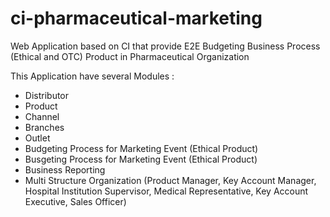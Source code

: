 # ci-pharmaceutical-marketing

Web Application based on CI that provide E2E Budgeting Business Process (Ethical and OTC) Product in Pharmaceutical Organization

This Application have several Modules :

- Distributor
- Product
- Channel
- Branches
- Outlet
- Budgeting Process for Marketing Event (Ethical Product)
- Busgeting Process for Marketing Event (Ethical Product)
- Business Reporting
- Multi Structure Organization (Product Manager, Key Account Manager, Hospital Institution Supervisor, Medical Representative, Key Account Executive, Sales Officer)
